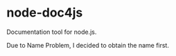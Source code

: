 # node-doc4js

Documentation tool for node.js.

Due to Name Problem, I decided to obtain the name first.
